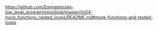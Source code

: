https://github.com/Emmastro/alx-low_level_programming/blob/master/0x04-more_functions_nested_loops/README.md#more-functions-and-tested-loops
